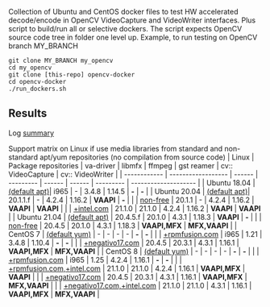 Collection of Ubuntu and CentOS docker files to test HW accelerated decode/encode in OpenCV VideoCapture and VideoWriter interfaces.
Plus script to build/run all or selective dockers.
The script expects OpenCV source code tree in folder one level up. Example, to run testing on OpenCV branch MY_BRANCH
```
git clone MY_BRANCH my_opencv
cd my_opencv
git clone [this-repo] opencv-docker
cd opencv-docker
./run_dockers.sh
```

## Results
Log [summary](./summary/)

Support matrix on Linux if use media libraries from standard and non-standard apt/yum repositories (no compilation from source code)
| Linux        | Package repositories | va-driver | libmfx | ffmpeg | gst reamer | cv:: VideoCapture     | cv:: VideoWriter     |
| ------------ | ------------------ | ------ | --------- | ------ | ------ | --------- | -------------------- |
| Ubuntu 18.04 | [(default apt)](https://github.com/mikhail-nikolskiy/opencv-docker/blob/master/ubuntu.Dockerfile)| i965  |  -      | 3.4.8  | 1.14.5    | **-**                | **-**               |
| Ubuntu 20.04 | [(default apt)](https://github.com/mikhail-nikolskiy/opencv-docker/blob/master/ubuntu.Dockerfile)| 20.1.1.f | -      | 4.2.4  | 1.16.2    | **VAAPI**            | **-**               |
|             | [non-free](https://github.com/mikhail-nikolskiy/opencv-docker/blob/master/ubuntu-non-free.Dockerfile) | 20.1.1  | -  | 4.2.4  | 1.16.2    | **VAAPI**            | **VAAPI**           |
|                       | [+intel.com](https://github.com/mikhail-nikolskiy/opencv-docker/blob/master/ubuntu-intel.Dockerfile) | 21.1.0 | 21.1.0 | 4.2.4  | 1.16.2    | **VAAPI**            | **VAAPI**           |
| Ubuntu 21.04 | [(default apt)](https://github.com/mikhail-nikolskiy/opencv-docker/blob/master/ubuntu.Dockerfile) | 20.4.5.f | 20.1.0 | 4.3.1  | 1.18.3    | **VAAPI**            | **-**               |
|                      | [non-free](https://github.com/mikhail-nikolskiy/opencv-docker/blob/master/ubuntu-non-free.Dockerfile) | 20.4.5 | 20.1.0 | 4.3.1  | 1.18.3    | **VAAPI,MFX**       | **MFX,VAAPI**      |
| CentOS 7     | [(default yum)](https://github.com/mikhail-nikolskiy/opencv-docker/blob/master/centos.Dockerfile) | -     | -      | -      | -         | **-**                | **-**               |
| | [+rpmfusion.com](https://github.com/mikhail-nikolskiy/opencv-docker/blob/master/centos-rpmfusion.Dockerfile) | i965 | 1.21 | 3.4.8 | 1.10.4 | **-** | **-** |
| | [+negativo17.com](https://github.com/mikhail-nikolskiy/opencv-docker/blob/master/centos-negativo17.Dockerfile) | 20.4.5 | 20.3.1 | 4.3.1 | 1.16.1 | **VAAPI,MFX** | **MFX,VAAPI** |
| CentOS 8  | [(default yum)](https://github.com/mikhail-nikolskiy/opencv-docker/blob/master/centos.Dockerfile) | - | - | - | - | **-** | **-** |
| | [+rpmfusion.com](https://github.com/mikhail-nikolskiy/opencv-docker/blob/master/centos-rpmfusion.Dockerfile) | i965 | 1.25 | 4.2.4 | 1.16.1 | **-** | **-** |
| | [+rpmfusion.com,+intel.com](https://github.com/mikhail-nikolskiy/opencv-docker/blob/master/centos-rpmfusion-intel.Dockerfile) | 21.1.0 | 21.1.0 | 4.2.4  | 1.16.1 | **VAAPI,MFX** | **VAAPI** |
| | [+negativo17.com](https://github.com/mikhail-nikolskiy/opencv-docker/blob/master/centos-negativo17.Dockerfile) | 20.4.5   | 20.3.1 | 4.3.1  | 1.16.1    | **VAAPI,MFX** | **MFX,VAAPI** |
| | [+negativo17.com,+intel.com](https://github.com/mikhail-nikolskiy/opencv-docker/blob/master/centos-negativo17-intel.Dockerfile) | 21.1.0 | 21.1.0 | 4.3.1  | 1.16.1    | **VAAPI,MFX**       | **MFX,VAAPI**      |

